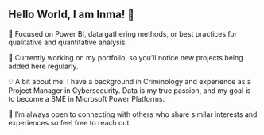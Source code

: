 ## Hello World, I am Inma! 👋

💬 Focused on Power BI, data gathering methods, or best practices for qualitative and quantitative analysis.

🔭 Currently working on my portfolio, so you’ll notice new projects being added here regularly.

💡 A bit about me: I have a background in Criminology and experience as a Project Manager in Cybersecurity. Data is my true passion, and my goal is to become a SME in Microsoft Power Platforms. 

📧 I’m always open to connecting with others who share similar interests and experiences so feel free to reach out.
